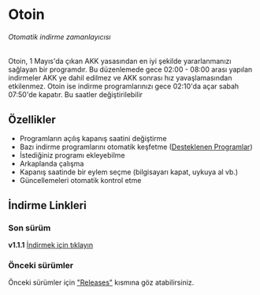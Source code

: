 # Otoin
###### Otomatik indirme zamanlayıcısı

Otoin, 1 Mayıs'da çıkan AKK yasasından en iyi şekilde yararlanmanızı sağlayan bir programdır.
Bu düzenlemede gece 02:00 - 08:00 arası yapılan indirmeler AKK ye dahil edilmez ve AKK sonrası hız yavaşlamasından etkilenmez.
Otoin ise indirme programlarınızı gece 02:10'da açar sabah 07:50'de kapatır. Bu saatler değiştirilebilir

## Özellikler
- Programların açılış kapanış saatini değiştirme
- Bazı indirme programlarını otomatik keşfetme ([Desteklenen Programlar](https://github.com/BekirUzun/Otoin/blob/master/programlar.md "Otomatik keşfetme özelliğinin desteklediği programlar"))
- İstediğiniz programı ekleyebilme
- Arkaplanda çalışma
- Kapanış saatinde bir eylem seçme (bilgisayarı kapat, uykuya al vb.)
- Güncellemeleri otomatik kontrol etme

## İndirme Linkleri

### Son sürüm
**v1.1.1** [İndirmek için tıklayın](https://github.com/BekirUzun/Otoin/releases/download/v1.1.1/Otoin-v1.1.1.zip "Otoin-v1.1.1")

### Önceki sürümler
Önceki sürümler için ["Releases"](https://github.com/BekirUzun/Otoin/releases "Önceki sürümler için tıklayın") kısmına göz atabilirsiniz.

